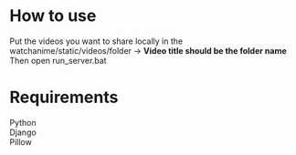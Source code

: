 # How to use
Put the videos you want to share locally in the watchanime/static/videos/folder -> <b>Video title should be the folder name</b>
Then open run_server.bat

# Requirements
Python <br/>
Django <br/>
Pillow <br/>

